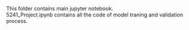 This folder contains main jupyter notebook.  
5241_Project.ipynb contains all the code of model traning and validation process.
